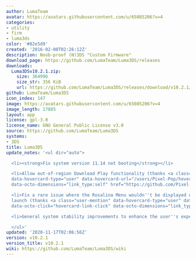 ```yaml
---
author: LumaTeam
avatar: https://avatars.githubusercontent.com/u/65085206?v=4
categories:
- utility
- firm
- luma3ds
color: '#82e5d9'
created: '2016-02-08T02:26:12Z'
description: Noob-proof (N)3DS "Custom Firmware"
download_page: https://github.com/LumaTeam/Luma3DS/releases
downloads:
  Luma3DSv10.2.1.zip:
    size: 364996
    size_str: 356 KiB
    url: https://github.com/LumaTeam/Luma3DS/releases/download/v10.2.1/Luma3DSv10.2.1.zip
github: LumaTeam/Luma3DS
icon_index: 147
image: https://avatars.githubusercontent.com/u/65085206?v=4
image_length: 17885
layout: app
license: gpl-3.0
license_name: GNU General Public License v3.0
source: https://github.com/LumaTeam/Luma3DS
systems:
- 3DS
title: Luma3DS
update_notes: '<ul dir="auto">

  <li><strong>Fix system version 11.14 not booting</strong></li>

  <li>Allow out-of-region Download Play functionality (thanks <a class="user-mention"
  data-hovercard-type="user" data-hovercard-url="/users/Pixel-Pop/hovercard" data-octo-click="hovercard-link-click"
  data-octo-dimensions="link_type:self" href="https://github.com/Pixel-Pop">@Pixel-Pop</a>)</li>

  <li>Fix a rare issue where the Rosalina Menu wouldn''t be displayed during application
  launch (thanks <a class="user-mention" data-hovercard-type="user" data-hovercard-url="/users/Nanquitas/hovercard"
  data-octo-click="hovercard-link-click" data-octo-dimensions="link_type:self" href="https://github.com/Nanquitas">@Nanquitas</a>)</li>

  <li>General system stability improvements to enhance the user''s experience</li>

  </ul>'
updated: '2020-11-17T02:06:56Z'
version: v10.2.1
version_title: v10.2.1
wiki: https://github.com/LumaTeam/Luma3DS/wiki
---
```

